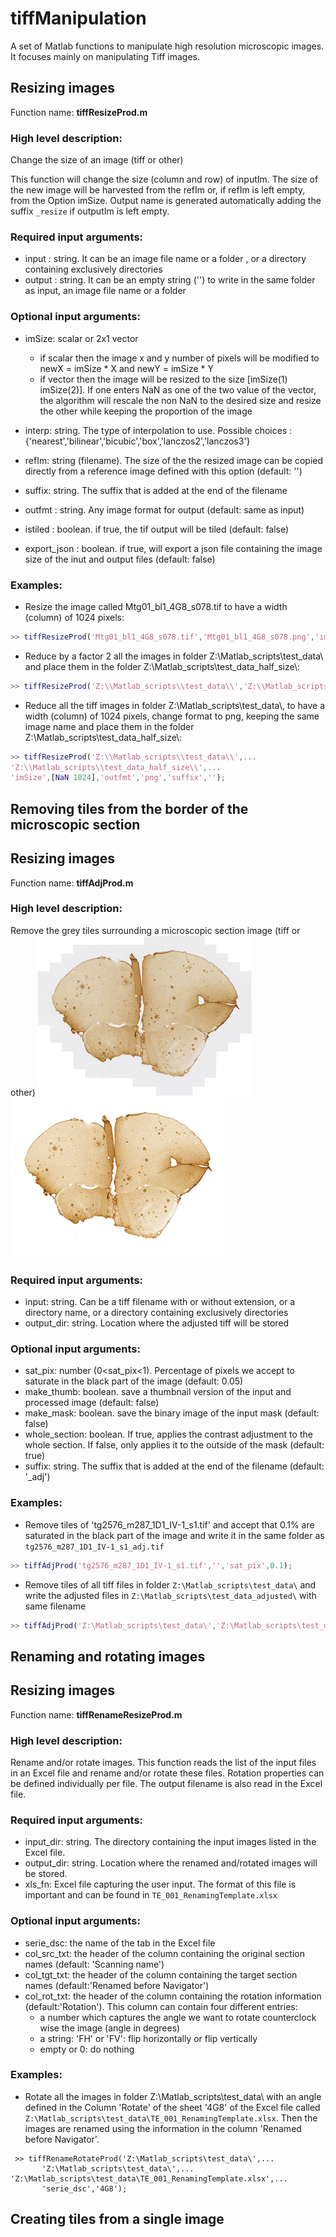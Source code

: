 # tiffManipulation
A set of Matlab functions to manipulate high resolution microscopic images. It focuses mainly on manipulating Tiff images.

## Resizing images
Function name: **tiffResizeProd.m**
### High level description:
Change the size of an image (tiff or other)   

This function will change the size (column and row) of inputIm. The size of the new image will be harvested from the refIm or, if refIm is left empty, from the Option imSize. Output name is generated automatically adding the suffix `_resize` if outputIm is left empty.

### Required input arguments:
- input  : string. It can be an image file name or a folder , or a directory containing exclusively directories
- output : string. It can be an empty string ('') to write in the same folder as input, an image file name or a folder

### Optional input arguments:
- imSize: scalar or 2x1 vector
    * if scalar then the image x and y number of pixels will be modified to newX = imSize * X and newY = imSize * Y
    * if vector then the image will be resized to the size [imSize(1) imSize(2)]. If one enters NaN as one of the two value of the vector, the algorithm will rescale the non NaN to the desired size and resize the other while keeping the proportion of the image

- interp: string. The type of interpolation to use. Possible choices :
               {'nearest','bilinear','bicubic','box','lanczos2','lanczos3'}

- refIm: string (filename). The size of the the resized image can be copied directly from a reference image defined with this option (default: '')
- suffix: string. The suffix that is added at the end of the filename
- outfmt  : string. Any image format for output (default: same as input)
- istiled : boolean. if true, the tif output will be tiled (default: false)
- export_json : boolean. if true, will export a json file containing the image size of the inut and output files (default: false)

### Examples:
- Resize the image called Mtg01_bl1_4G8_s078.tif to have a width (column) of 1024 pixels:
```matlab
>> tiffResizeProd('Mtg01_bl1_4G8_s078.tif','Mtg01_bl1_4G8_s078.png','imSize',[NaN 1024])
```
- Reduce by a factor 2 all the images in folder Z:\\Matlab_scripts\\test_data\\ and place them in the folder Z:\\Matlab_scripts\\test_data_half_size\\:
```matlab
>> tiffResizeProd('Z:\\Matlab_scripts\\test_data\\','Z:\\Matlab_scripts\\test_data_half_size\\','imSize',0.5)
```
- Reduce all the tiff images in folder Z:\\Matlab_scripts\\test_data\\, to have a width (column) of 1024 pixels, change format to png, keeping the same image name and place them in the folder Z:\\Matlab_scripts\\test_data_half_size\\:
```matlab
>> tiffResizeProd('Z:\\Matlab_scripts\\test_data\\',...
'Z:\\Matlab_scripts\\test_data_half_size\\',...
'imSize',[NaN 1024],'outfmt','png','suffix','');
```

## Removing tiles from the border of the microscopic section
## Resizing images
Function name: **tiffAdjProd.m**
### High level description:
Remove the grey tiles surrounding a microscopic section image (tiff or other)
![Not adjusted](images/not_adj.png)  ![adjusted](images/adj.png)


### Required input arguments:
- input: string. Can be a tiff filename with or without extension, or a directory name, or a directory containing exclusively directories
- output_dir: string. Location where the adjusted tiff will be stored

### Optional input arguments:
- sat_pix: number (0<sat_pix<1). Percentage of pixels we accept to saturate in the black part of the image (default: 0.05)
- make_thumb: boolean. save a thumbnail version of the input and  processed image (default: false)
- make_mask: boolean. save the binary image of the input mask (default: false)
- whole_section: boolean. If true, applies the contrast adjustment to the whole section. If false, only applies it to the outside of the mask (default: true)
- suffix: string. The suffix that is added at the end of the filename (default: '\_adj')

### Examples:
- Remove tiles of 'tg2576_m287_1D1_IV-1_s1.tif' and accept that 0.1% are saturated in the black part of the image and write it in the same folder as `tg2576_m287_1D1_IV-1_s1_adj.tif`

```matlab
>> tiffAdjProd('tg2576_m287_1D1_IV-1_s1.tif','','sat_pix',0.1);
```

- Remove tiles of all tiff files in folder `Z:\Matlab_scripts\test_data\` and write the adjusted files in `Z:\Matlab_scripts\test_data_adjusted\` with same filename

```matlab
>> tiffAdjProd('Z:\Matlab_scripts\test_data\','Z:\Matlab_scripts\test_data_adjusted\','suffix','');
```

## Renaming and rotating images
## Resizing images
Function name: **tiffRenameResizeProd.m**
### High level description:
Rename and/or rotate images. This function reads the list of the input files in an Excel file and rename and/or rotate these files. Rotation properties can be defined individually per file. The output filename is also read in the Excel file.

### Required input arguments:
- input_dir: string. The directory containing the input images listed in the Excel file.
- output_dir: string. Location where the renamed and/rotated images will be stored.
- xls_fn: Excel file capturing the user input. The format of this file is important and can be found in `TE_001_RenamingTemplate.xlsx`

### Optional input arguments:
- serie_dsc: the name of the tab in the Excel file
- col_src_txt: the header of the column containing the original section names (default: 'Scanning name')
- col_tgt_txt: the header of the column containing the target section names (default:'Renamed before Navigator')
- col_rot_txt: the header of the column containing the rotation information (default:'Rotation'). This column can contain four different entries:
  - a number which captures the angle we want to rotate counterclock wise the image (angle in degrees)
  - a string: 'FH' or 'FV': flip horizontally or flip vertically
  - empty or 0: do nothing

### Examples:

- Rotate all the images in folder Z:\Matlab_scripts\test_data\ with an angle defined in the Column 'Rotate' of the sheet '4G8' of the Excel file called `Z:\Matlab_scripts\test_data\TE_001_RenamingTemplate.xlsx`. Then the images are renamed using the information in the column 'Renamed before Navigator'.
```Matlab_scripts
 >> tiffRenameRotateProd('Z:\Matlab_scripts\test_data\',...
       'Z:\Matlab_scripts\test_data\',...       'Z:\Matlab_scripts\test_data\TE_001_RenamingTemplate.xlsx',...
       'serie_dsc','4G8');
```



## Creating tiles from a single image
